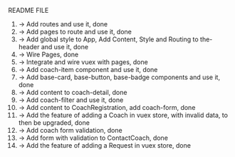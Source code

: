 README FILE

1. -> Add routes and use it, done
2. -> Add pages to route and use it, done
3. -> Add global style to App, Add Content, Style and Routing to the-header and use it, done
4. -> Wire Pages, done
5. -> Integrate and wire vuex with pages, done
6. -> Add coach-item component and use it, done
7. -> Add base-card, base-button, base-badge components and use it, done
8. -> Add content to coach-detail, done
9. -> Add coach-filter and use it, done
10. -> Add content to CoachRegistration, add coach-form, done
11. -> Add the feature of adding a Coach in vuex store, with invalid data, to then be upgraded, done
12. -> Add coach form validation, done
13. -> Add form with validation to ContactCoach, done
14. -> Add the feature of adding a Request in vuex store, done
